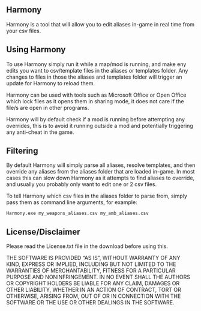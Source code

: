## Harmony

Harmony is a tool that will allow you to edit aliases in-game in real time from your csv files.

## Using Harmony

To use Harmony simply run it while a map/mod is running, and make eny edits you want to csv/template files in the aliases or templates folder. Any changes to files in those the aliases and templates folder will trigger an update for Harmony to reload them.

Harmony can be used with tools such as Microsoft Office or Open Office which lock files as it opens them in sharing mode, it does not care if the file/s are open in other programs.

Harmony will by default check if a mod is running before attempting any overrides, this is to avoid it running outside a mod and potentially triggering any anti-cheat in the game.

## Filtering

By default Harmony will simply parse all aliases, resolve templates, and then override any aliases from the aliases folder that are loaded in-game. In most cases this can slow down Harmony as it attempts to find aliases to override, and usually you probably only want to edit one or 2 csv files.

To tell Harmony which csv files in the aliases folder to parse from, simply pass them as command line arguments, for example:

`Harmony.exe my_weapons_aliases.csv my_amb_aliases.csv`

## License/Disclaimer

Please read the License.txt file in the download before using this.

THE SOFTWARE IS PROVIDED “AS IS”, WITHOUT WARRANTY OF ANY KIND, EXPRESS OR IMPLIED, INCLUDING BUT NOT LIMITED TO THE WARRANTIES OF MERCHANTABILITY, FITNESS FOR A PARTICULAR PURPOSE AND NONINFRINGEMENT. IN NO EVENT SHALL THE AUTHORS OR COPYRIGHT HOLDERS BE LIABLE FOR ANY CLAIM, DAMAGES OR OTHER LIABILITY, WHETHER IN AN ACTION OF CONTRACT, TORT OR OTHERWISE, ARISING FROM, OUT OF OR IN CONNECTION WITH THE SOFTWARE OR THE USE OR OTHER DEALINGS IN THE SOFTWARE.